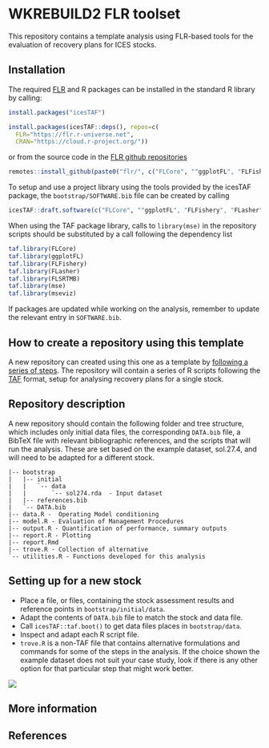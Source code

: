 # WKREBUILD2 FLR toolset

This repository contains a template analysis using FLR-based tools for the evaluation of recovery plans for ICES stocks.

## Installation

The required [FLR](https:://flr-project.org) and R packages can be installed in the standard R library by calling:

``` r
install.packages("icesTAF")

install.packages(icesTAF::deps(), repos=c(
  FLR="https://flr.r-universe.net",
  CRAN="https://cloud.r-project.org/"))
```

or from the source code in the [FLR github repositories](https://github.com/flr)

```r
remotes::install_github(paste0("flr/", c("FLCore", ""ggplotFL", "FLFishery", "FLasher", "FLSRTMB", "mse", "mseviz")))
```

To setup and use a project library using the tools provided by the icesTAF package, the `bootstrap/SOFTWARE.bib` file can be created by calling

```r
icesTAF::draft.software(c("FLCore", ""ggplotFL", "FLFishery", "FLasher", "FLSRTMB", "mse", "mseviz"))
```

When using the TAF package library, calls to `library(mse)` in the repository scripts should be substituted by a call following the dependency list

```r
taf.library(FLCore)
taf.library(ggplotFL)
taf.library(FLFishery)
taf.library(FLasher)
taf.library(FLSRTMB)
taf.library(mse)
taf.library(mseviz)
```

If packages are updated while working on the analysis, remember to update the relevant entry in `SOFTWARE.bib`.

## How to create a repository using this template

A new repository can created using this one as a template by [following a series of steps](https://docs.github.com/en/repositories/creating-and-managing-repositories/creating-a-repository-from-a-template). The repository will contain a series of R scripts following the [TAF](https://www.ices.dk/data/assessment-tools/Pages/transparent-assessment-framework.aspx) format, setup for analysing recovery plans for a single stock.

## Repository description

A new repository should contain the following folder and tree structure, which includes only initial data files, the corresponding `DATA.bib` file, a BibTeX file with relevant bibliographic references, and the scripts that will run the analysis. These are set based on the example dataset, sol.27.4, and will need to be adapted for a different stock.

```
|-- bootstrap
|   |-- initial
|   |   `-- data
|   |       `-- sol274.rda  - Input dataset
|   |-- references.bib
|   `-- DATA.bib
|-- data.R -  Operating Model conditioning
|-- model.R - Evaluation of Management Procedures
|-- output.R - Quantification of performance, summary outputs
|-- report.R - Plotting
|-- report.Rmd
|-- trove.R - Collection of alternative
`-- utilities.R - Functions developed for this analysis
```

## Setting up for a new stock

- Place a file, or files, containing the stock assessment results and reference points in `bootstrap/initial/data`.
- Adapt the contents of `DATA.bib` file to match the stock and data file.
- Call `icesTAF::taf.boot()` to get data files places in `bootstrap/data`.
- Inspect and adapt each R script file.
- `trove.R` is a non-TAF file that contains alternative formulations and commands for some of the steps in the analysis. If the choice shown the example dataset does not suit your case study, look if there is any other option for that particular step that might work better.

![](bootstrap/initial/process.png)

## More information

## References
